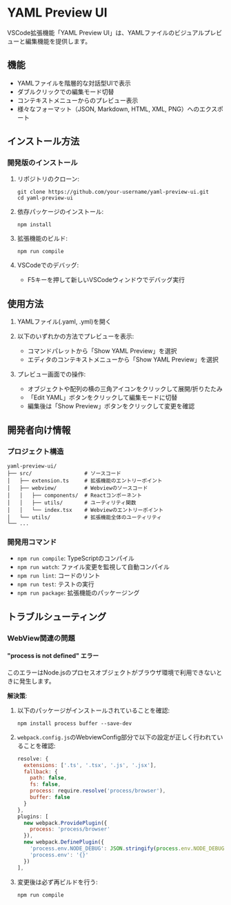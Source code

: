 # YAML Preview UI

VSCode拡張機能「YAML Preview UI」は、YAMLファイルのビジュアルプレビューと編集機能を提供します。

## 機能

- YAMLファイルを階層的な対話型UIで表示
- ダブルクリックでの編集モード切替
- コンテキストメニューからのプレビュー表示
- 様々なフォーマット（JSON, Markdown, HTML, XML, PNG）へのエクスポート

## インストール方法

### 開発版のインストール

1. リポジトリのクローン:
   ```
   git clone https://github.com/your-username/yaml-preview-ui.git
   cd yaml-preview-ui
   ```

2. 依存パッケージのインストール:
   ```
   npm install
   ```

3. 拡張機能のビルド:
   ```
   npm run compile
   ```

4. VSCodeでのデバッグ:
   - F5キーを押して新しいVSCodeウィンドウでデバッグ実行

## 使用方法

1. YAMLファイル(.yaml, .yml)を開く
2. 以下のいずれかの方法でプレビューを表示:
   - コマンドパレットから「Show YAML Preview」を選択
   - エディタのコンテキストメニューから「Show YAML Preview」を選択
   
3. プレビュー画面での操作:
   - オブジェクトや配列の横の三角アイコンをクリックして展開/折りたたみ
   - 「Edit YAML」ボタンをクリックして編集モードに切替
   - 編集後は「Show Preview」ボタンをクリックして変更を確認

## 開発者向け情報

### プロジェクト構造

```
yaml-preview-ui/
├── src/                 # ソースコード
│   ├── extension.ts     # 拡張機能のエントリーポイント
│   ├── webview/         # Webviewのソースコード
│   │   ├── components/  # Reactコンポーネント
│   │   ├── utils/       # ユーティリティ関数
│   │   └── index.tsx    # Webviewのエントリーポイント
│   └── utils/           # 拡張機能全体のユーティリティ
└── ...
```

### 開発用コマンド

- `npm run compile`: TypeScriptのコンパイル
- `npm run watch`: ファイル変更を監視して自動コンパイル
- `npm run lint`: コードのリント
- `npm run test`: テストの実行
- `npm run package`: 拡張機能のパッケージング

## トラブルシューティング

### WebView関連の問題

#### "process is not defined" エラー

このエラーはNode.jsのプロセスオブジェクトがブラウザ環境で利用できないときに発生します。

**解決策**:
1. 以下のパッケージがインストールされていることを確認:
   ```
   npm install process buffer --save-dev
   ```

2. `webpack.config.js`のWebviewConfig部分で以下の設定が正しく行われていることを確認:
   ```javascript
   resolve: {
     extensions: ['.ts', '.tsx', '.js', '.jsx'],
     fallback: {
       path: false,
       fs: false,
       process: require.resolve('process/browser'),
       buffer: false
     }
   },
   plugins: [
     new webpack.ProvidePlugin({
       process: 'process/browser'
     }),
     new webpack.DefinePlugin({
       'process.env.NODE_DEBUG': JSON.stringify(process.env.NODE_DEBUG),
       'process.env': '{}'
     })
   ],
   ```

3. 変更後は必ず再ビルドを行う:
   ```
   npm run compile
   ``` 